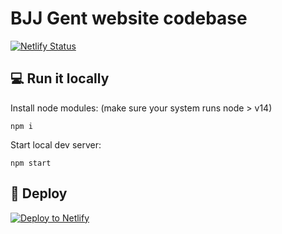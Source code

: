 # BJJ Gent website codebase

[![Netlify Status](https://api.netlify.com/api/v1/badges/724ad977-4d68-433b-9392-284d430ba9e6/deploy-status)](https://app.netlify.com/sites/fervent-heisenberg-9d49d3/deploys)

## 💻 Run it locally

Install node modules: (make sure your system runs node > v14)

```shell
npm i
```

Start local dev server:

```shell
npm start
```

## 💫 Deploy

[![Deploy to Netlify](https://www.netlify.com/img/deploy/button.svg)](https://app.netlify.com/sites/fervent-heisenberg-9d49d3/settings/deploys)
